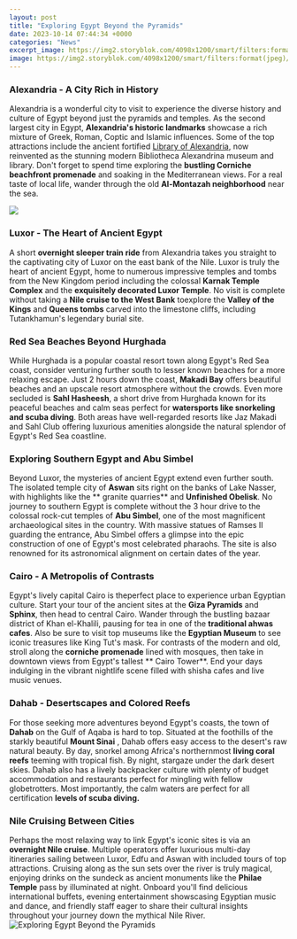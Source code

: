 ```yaml
---
layout: post
title: "Exploring Egypt Beyond the Pyramids"
date: 2023-10-14 07:44:34 +0000
categories: "News"
excerpt_image: https://img2.storyblok.com/4098x1200/smart/filters:format(jpeg)/f/53624/1400x430/dcd648f176/6-egyptian-wonders-beyond-the-pyramids.jpg
image: https://img2.storyblok.com/4098x1200/smart/filters:format(jpeg)/f/53624/1400x430/dcd648f176/6-egyptian-wonders-beyond-the-pyramids.jpg
---
```


### Alexandria - A City Rich in History
Alexandria is a wonderful city to visit to experience the diverse history and culture of Egypt beyond just the pyramids and temples. As the second largest city in Egypt, **Alexandria's historic landmarks** showcase a rich mixture of Greek, Roman, Coptic and Islamic influences. Some of the top attractions include the ancient fortified [Library of Alexandria](https://ustoday.github.io/2024-01-07-voyage-en-inde-du-sud/), now reinvented as the stunning modern Bibliotheca Alexandrina museum and library. Don't forget to spend time exploring the **bustling Corniche beachfront promenade** and soaking in the Mediterranean views. For a real taste of local life, wander through the old **Al-Montazah neighborhood** near the sea.

![](https://i.ytimg.com/vi/1Z7GDQZs6Jg/hqdefault.jpg)
### Luxor - The Heart of Ancient Egypt
A short **overnight sleeper train ride** from Alexandria takes you straight to the captivating city of Luxor on the east bank of the Nile. Luxor is truly the heart of ancient Egypt, home to numerous impressive temples and tombs from the New Kingdom period including the colossal **Karnak Temple Complex** and the **exquisitely decorated Luxor Temple**. No visit is complete without taking a **Nile cruise to the West Bank** toexplore the **Valley of the Kings** and **Queens tombs** carved into the limestone cliffs, including Tutankhamun's legendary burial site.
### Red Sea Beaches Beyond Hurghada
While Hurghada is a popular coastal resort town along Egypt's Red Sea coast, consider venturing further south to lesser known beaches for a more relaxing escape. Just 2 hours down the coast, **Makadi Bay** offers beautiful beaches and an upscale resort atmosphere without the crowds. Even more secluded is **Sahl Hasheesh**, a short drive from Hurghada known for its peaceful beaches and calm seas perfect for **watersports like snorkeling and scuba diving**. Both areas have well-regarded resorts like Jaz Makadi and Sahl Club offering luxurious amenities alongside the natural splendor of Egypt's Red Sea coastline. 
### Exploring Southern Egypt and Abu Simbel
Beyond Luxor, the mysteries of ancient Egypt extend even further south. The isolated temple city of **Aswan** sits right on the banks of Lake Nasser, with highlights like the ** granite quarries** and **Unfinished Obelisk**. No journey to southern Egypt is complete without the 3 hour drive to the colossal rock-cut temples of **Abu Simbel**, one of the most magnificent archaeological sites in the country. With massive statues of Ramses II guarding the entrance, Abu Simbel offers a glimpse into the epic construction of one of Egypt's most celebrated pharaohs. The site is also renowned for its astronomical alignment on certain dates of the year.
### Cairo - A Metropolis of Contrasts
Egypt's lively capital Cairo is theperfect place to experience urban Egyptian culture. Start your tour of the ancient sites at the **Giza Pyramids** and **Sphinx**, then head to central Cairo. Wander through the bustling bazaar district of Khan el-Khalili, pausing for tea in one of the **traditional ahwas cafes**. Also be sure to visit top museums like the **Egyptian Museum** to see iconic treasures like King Tut's mask. For contrasts of the modern and old, stroll along the **corniche promenade** lined with mosques, then take in downtown views from Egypt's tallest ** Cairo Tower**. End your days indulging in the vibrant nightlife scene filled with shisha cafes and live music venues.  
### Dahab - Desertscapes and Colored Reefs 
For those seeking more adventures beyond Egypt's coasts, the town of **Dahab** on the Gulf of Aqaba is hard to top. Situated at the foothills of the starkly beautiful **Mount Sinai** , Dahab offers easy access to the desert's raw natural beauty. By day, snorkel among Africa's northernmost **living coral reefs** teeming with tropical fish. By night, stargaze under the dark desert skies. Dahab also has a lively backpacker culture with plenty of budget accommodation and restaurants perfect for mingling with fellow globetrotters. Most importantly, the calm waters are perfect for all certification **levels of scuba diving.**
### Nile Cruising Between Cities
Perhaps the most relaxing way to link Egypt's iconic sites is via an **overnight Nile cruise**. Multiple operators offer luxurious multi-day itineraries sailing between Luxor, Edfu and Aswan with included tours of top attractions. Cruising along as the sun sets over the river is truly magical, enjoying drinks on the sundeck as ancient monuments like the **Philae Temple** pass by illuminated at night. Onboard you'll find delicious international buffets, evening entertainment showscasing Egyptian music and dance, and friendly staff eager to share their cultural insights throughout your journey down the mythical Nile River.
![Exploring Egypt Beyond the Pyramids](https://img2.storyblok.com/4098x1200/smart/filters:format(jpeg)/f/53624/1400x430/dcd648f176/6-egyptian-wonders-beyond-the-pyramids.jpg)